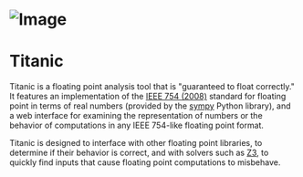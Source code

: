 # ![Image](../master/titanfp/web/piceberg.png?raw=true)

# Titanic

Titanic is a floating point analysis tool that is "guaranteed to float correctly."
It features an implementation of the [IEEE 754 (2008)](http://ieeexplore.ieee.org/document/4610935/) standard for floating point
in terms of real numbers (provided by the [sympy](http://www.sympy.org/en/index.html) Python library), and a web
interface for examining the representation of numbers or the behavior of
computations in any IEEE 754-like floating point format.

Titanic is designed to interface with other floating point libraries, to determine
if their behavior is correct, and with solvers such as [Z3](https://github.com/Z3Prover/z3), to quickly find inputs
that cause floating point computations to misbehave.
